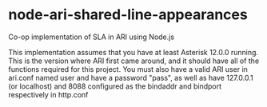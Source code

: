 # node-ari-shared-line-appearances
Co-op implementation of SLA in ARI using Node.js

This implementation assumes that you have at least Asterisk 12.0.0 running. This is the version where ARI first came around, and it should have all of the functions required for this project.
You must also have a valid ARI user in ari.conf named user and have a password "pass", as well as have 127.0.0.1 (or localhost) and 8088 configured as the bindaddr and bindport respectively in http.conf
